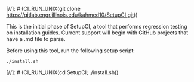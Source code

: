 [//]: # (CI_RUN_UNIX(git clone https://gitlab.engr.illinois.edu/kahmed10/SetupCI.git))

This is the initial phase of SetupCI, a tool that performs regression testing on installation guides. Current support will begin with GitHub projects that have a .md file to parse.

Before using this tool, run the following setup script:
```
./install.sh
```
[//]: # (CI_RUN_UNIX(cd SetupCI; ./install.sh))
